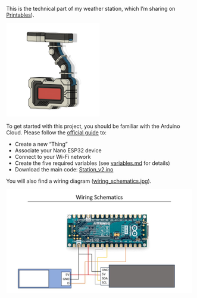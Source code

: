 
This is the technical part of my weather station, which I’m sharing on [Printables](https://www.printables.com/@Staldy/models)).

<img src="weather_station.jpg" alt="Weather Station Preview" width="250">

To get started with this project, you should be familiar with the Arduino Cloud. Please follow the [official guide](https://docs.arduino.cc/arduino-cloud/guides/overview/) to:

- Create a new “Thing”
- Associate your Nano ESP32 device
- Connect to your Wi-Fi network
- Create the five required variables (see [variables.md](https://github.com/staldy/weather_station/blob/main/variables.md) for details)
- Download the main code: [Station_v2.ino](https://github.com/staldy/weather_station/blob/main/station.ino) 

You will also find a wiring diagram ([wiring_schematics.jpg](https://github.com/staldy/weather_station/blob/main/wiring_schematics.jpg)).

<img src="wiring_schematics.jpg" alt="Weather Station Preview" width="500">

